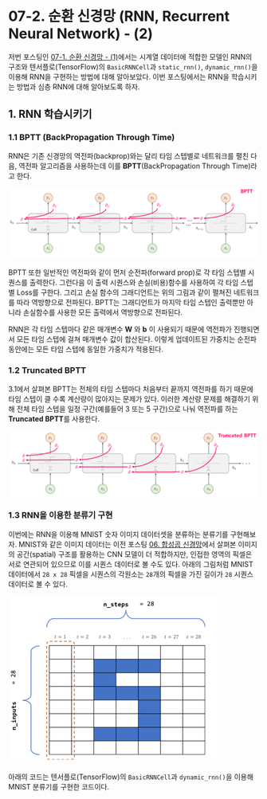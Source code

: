 # 07-2. 순환 신경망 (RNN, Recurrent Neural Network) - (2)



저번 포스팅인 [07-1. 순환 신경망 - (1)](http://excelsior-cjh.tistory.com/183)에서는 시계열 데이터에 적합한 모델인 RNN의 구조와 텐서플로(TensorFlow)의 `BasicRNNCell`과 `static_rnn()`, `dynamic_rnn()`을 이용해 RNN을 구현하는 방법에 대해 알아보았다. 이번 포스팅에서는 RNN을 학습시키는 방법과 심층 RNN에 대해 알아보도록 하자.



## 1. RNN 학습시키기 

### 1.1 BPTT (BackPropagation Through Time)

RNN은 기존 신경망의 역전파(backprop)와는 달리 타임 스텝별로 네트워크를 펼친 다음, 역전파 알고리즘을 사용하는데 이를 **BPTT**(BackPropagation Through Time)라고 한다. 

![BPTT](./images/bptt01.png)

BPTT 또한 일반적인 역전파와 같이 먼저 순전파(forward prop)로 각 타임 스텝별 시퀀스를 출력한다. 그런다음 이 출력 시퀀스와 손실(비용)함수를 사용하여 각 타임 스텝별 Loss를 구한다. 그리고 손실 함수의 그래디언트는 위의 그림과 같이 펼쳐진 네트워크를 따라 역방향으로 전파된다. BPTT는 그래디언트가 마지막 타임 스텝인 출력뿐만 아니라 손실함수를 사용한 모든 출력에서 역방향으로 전파된다.  

RNN은 각 타임 스텝마다 같은 매개변수 $\mathbf{W}$ 와 $\mathbf{b}$ 이 사용되기 때문에 역전파가 진행되면서 모든 타임 스텝에 걸쳐 매개변수 값이 합산된다. 이렇게 업데이트된 가중치는 순전파 동안에는 모든 타임 스텝에 동일한 가중치가 적용된다.



### 1.2 Truncated BPTT

3.1에서 살펴본 BPTT는 전체의 타임 스텝마다 처음부터 끝까지 역전파를 하기 때문에 타임 스텝이 클 수록 계산량이 많아지는 문제가 있다. 이러한 계산량 문제를 해결하기 위해 전체 타임 스텝을 일정 구간(예를들어 3 또는 5 구간)으로 나눠 역전파를 하는 **Truncated BPTT**를 사용한다. 



![truncated-bptt](./images/bptt02.png)



### 1.3 RNN을 이용한 분류기 구현

 이번에는 RNN을 이용해 MNIST 숫자 이미지 데이터셋을 분류하는 분류기를 구현해보자. MNIST와 같은 이미지 데이터는 이전 포스팅 [06. 합성곱 신경망](http://excelsior-cjh.tistory.com/180)에서 살펴본 이미지의 공간(spatial) 구조를 활용하는 CNN 모델이 더 적합하지만, 인접한 영역의 픽셀은 서로 연관되어 있으므로 이를 시퀀스 데이터로 볼 수도 있다.   아래의 그림처럼 MNIST 데이터에서 `28 x 28` 픽셀을 시퀀스의 각원소는 `28`개의 픽셀을 가진 길이가 `28` 시퀀스 데이터로 볼 수 있다.

![](./images/mnist_seq.png)



아래의 코드는 텐서플로(TensorFlow)의 `BasicRNNCell`과 `dynamic_rnn()`을 이용해 MNIST 분류기를 구현한 코드이다.

```python

```

